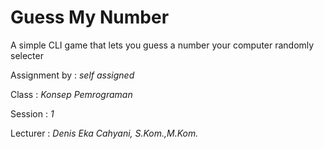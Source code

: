 # Guess My Number
A simple CLI game that lets you guess a number your computer randomly selecter


Assignment by : *self assigned*

Class         : *Konsep Pemrograman*

Session       : *1*

Lecturer      : *Denis Eka Cahyani, S.Kom.,M.Kom.*